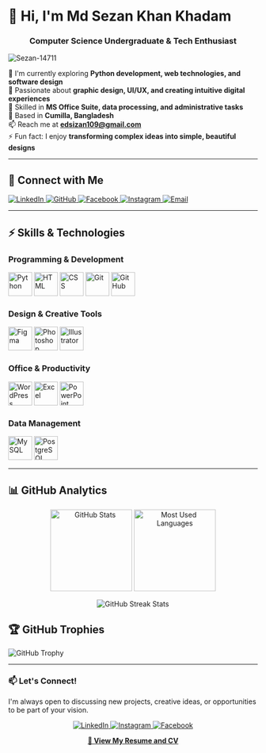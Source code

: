 # 👋 Hi, I'm Md Sezan Khan Khadam

<h3 align="center">Computer Science Undergraduate & Tech Enthusiast</h3>

<p align="left"> <img src="https://komarev.com/ghpvc/?username=Sezan-14711&label=Profile%20views&color=0e75b6&style=flat" alt="Sezan-14711" /> </p>

🌱 I'm currently exploring **Python development, web technologies, and software design**  
🔭 Passionate about **graphic design, UI/UX, and creating intuitive digital experiences**  
💼 Skilled in **MS Office Suite, data processing, and administrative tasks**  
📍 Based in **Cumilla, Bangladesh**  
📫 Reach me at **[edsizan109@gmail.com](mailto:edsizan109@gmail.com)**  
⚡ Fun fact: I enjoy **transforming complex ideas into simple, beautiful designs**

---

## 📌 Connect with Me

<p align="left">
  <a href="www.linkedin.com/in/sizankhankhadam" target="_blank">
    <img src="https://img.shields.io/badge/LinkedIn-0077B5?logo=linkedin&style=for-the-badge&logoColor=white" alt="LinkedIn">
  </a>
  <a href="https://github.com/Sezan-14711" target="_blank">
    <img src="https://img.shields.io/badge/GitHub-181717?logo=github&style=for-the-badge&logoColor=white" alt="GitHub">
  </a>
  <a href="https://www.facebook.com/share/1JJnZZBbjx/" target="_blank">
    <img src="https://img.shields.io/badge/Facebook-1877F2?logo=facebook&style=for-the-badge&logoColor=white" alt="Facebook">
  </a>
  <a href="https://www.instagram.com/sezan_khan_sez_?igsh=MW90b3p6cHNrYTkxaQ==" target="_blank">
    <img src="https://img.shields.io/badge/Instagram-E4405F?logo=instagram&style=for-the-badge&logoColor=white" alt="Instagram">
  </a>
  <a href="mailto:edsizan109@gmail.com" target="_blank">
    <img src="https://img.shields.io/badge/Email-D14836?logo=gmail&style=for-the-badge&logoColor=white" alt="Email">
  </a>
</p>

---

## ⚡ Skills & Technologies

### Programming & Development
<p align="left">
  <img src="https://skillicons.dev/icons?i=python" width="48" height="48" alt="Python" title="Python" />
  <img src="https://skillicons.dev/icons?i=html" width="48" height="48" alt="HTML" title="HTML" />
  <img src="https://skillicons.dev/icons?i=css" width="48" height="48" alt="CSS" title="CSS" />
  <img src="https://skillicons.dev/icons?i=git" width="48" height="48" alt="Git" title="Git" />
  <img src="https://skillicons.dev/icons?i=github" width="48" height="48" alt="GitHub" title="GitHub" />
</p>

### Design & Creative Tools
<p align="left">
  <img src="https://skillicons.dev/icons?i=figma" width="48" height="48" alt="Figma" title="Figma" />
  <img src="https://skillicons.dev/icons?i=ps" width="48" height="48" alt="Photoshop" title="Photoshop" />
  <img src="https://skillicons.dev/icons?i=ai" width="48" height="48" alt="Illustrator" title="Illustrator" />
</p>

### Office & Productivity
<p align="left">
  <img src="https://skillicons.dev/icons?i=wordpress" width="48" height="48" alt="WordPress" title="MS Word" />
  <img src="https://skillicons.dev/icons?i=excel" width="48" height="48" alt="Excel" title="MS Excel" />
  <img src="https://skillicons.dev/icons?i=powerpoint" width="48" height="48" alt="PowerPoint" title="MS PowerPoint" />
</p>

### Data Management
<p align="left">
  <img src="https://skillicons.dev/icons?i=mysql" width="48" height="48" alt="MySQL" title="MySQL" />
  <img src="https://skillicons.dev/icons?i=postgresql" width="48" height="48" alt="PostgreSQL" title="PostgreSQL" />
</p>

---

## 📊 GitHub Analytics

<p align="center">
  <img src="https://github-readme-stats.vercel.app/api?username=Sezan-14711&show_icons=true&theme=tokyonight&icon_color=FFD43B" alt="GitHub Stats" height="165">
  <img src="https://github-readme-stats.vercel.app/api/top-langs/?username=Sezan-14711&layout=compact&theme=tokyonight" alt="Most Used Languages" height="165">
</p>

<p align="center">
  <img src="https://github-readme-streak-stats.herokuapp.com/?user=Sezan-14711&theme=tokyonight&hide_border=true" alt="GitHub Streak Stats" />
</p>

## 🏆 GitHub Trophies
![GitHub Trophy](https://github-profile-trophy.vercel.app/?username=Sezan-14711&column=8&margin-w=15&margin-h=15)

---

### 📫 Let's Connect!

I'm always open to discussing new projects, creative ideas, or opportunities to be part of your vision.

<div align="center">
  <p>
    <a href="www.linkedin.com/in/sizankhankhadam" target="_blank">
      <img alt="LinkedIn" src="https://img.shields.io/badge/LinkedIn-sizankhankhadam-0077B5?style=for-the-badge&logo=linkedin&logoColor=white" />
    </a>
    <a href="https://www.instagram.com/sezan_khan_sez_?igsh=MW90b3p6cHNrYTkxaQ==" target="_blank">
      <img alt="Instagram" src="https://img.shields.io/badge/Instagram-sezan_khan_sez_-E4405F?style=for-the-badge&logo=instagram&logoColor=white" />
    </a>
    <a href="https://www.facebook.com/share/1JJnZZBbjx/" target="_blank">
      <img alt="Facebook" src="https://img.shields.io/badge/Facebook-Md Sezan Khan-1877F2?style=for-the-badge&logo=facebook&logoColor=white" />
    </a>
  </p>

  **[📄 View My Resume and CV](https://drive.google.com/drive/u/0/folders/1s9lNGqcz2XA7EfzHTkpfexajcz9a2KM0)** 
</div>